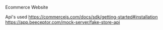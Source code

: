 Ecommerce Website

Api's used
https://commercejs.com/docs/sdk/getting-started#installation
https://app.beeceptor.com/mock-server/fake-store-api

